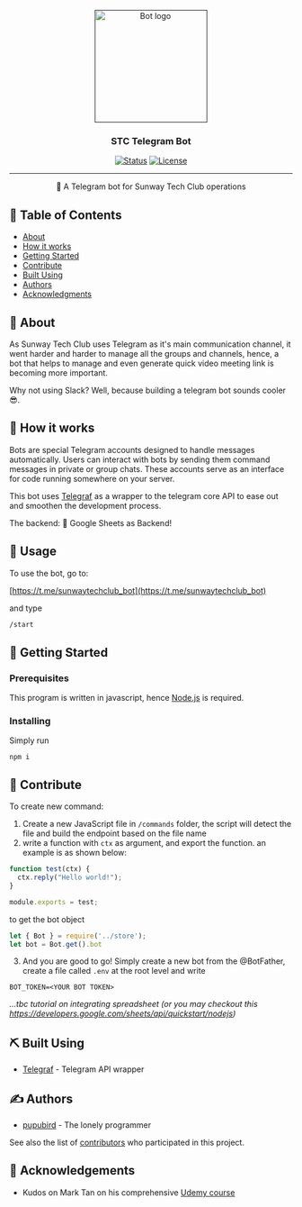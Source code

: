 <p align="center">
  <a href="" rel="noopener">
 <img width=200px height=200px src="https://i.imgur.com/FxL5qM0.jpg" alt="Bot logo"></a>
</p>

<h3 align="center">STC Telegram Bot</h3>

<div align="center">

[![Status](https://img.shields.io/badge/status-active-success.svg)]()
[![License](https://img.shields.io/badge/license-MIT-blue.svg)](/LICENSE)

</div>

---

<p align="center"> 
🤖 A Telegram bot for Sunway Tech Club operations
  <br> 
</p>

## 📝 Table of Contents

- [About](#about)
- [How it works](#working)
- [Getting Started](#getting_started)
- [Contribute](#contribute)
- [Built Using](#built_using)
- [Authors](#authors)
- [Acknowledgments](#acknowledgement)

## 🧐 About <a name = "about"></a>

As Sunway Tech Club uses Telegram as it's main communication channel, it went harder and harder to manage all the groups and channels, hence, a bot that helps to manage and even generate quick video meeting link is becoming more important.

Why not using Slack? Well, because building a telegram bot sounds cooler 😎.

## 💭 How it works <a name = "working"></a>

Bots are special Telegram accounts designed to handle messages automatically. Users can interact with bots by sending them command messages in private or group chats. These accounts serve as an interface for code running somewhere on your server.

This bot uses [Telegraf](https://telegraf.js.org/#/) as a wrapper to the telegram core API to ease out and smoothen the development process.

The backend: 🤩 Google Sheets as Backend!

## 🎈 Usage <a name = "usage"></a>

To use the bot, go to:

[https://t.me/sunwaytechclub_bot](https://t.me/sunwaytechclub_bot)

and type

```bash
/start
```

## 🏁 Getting Started <a name = "getting_started"></a>

### Prerequisites

This program is written in javascript, hence [Node.js](https://nodejs.org/en/) is required.

### Installing

Simply run

```
npm i
```

## 🚀 Contribute <a name = "contribute"></a>

To create new command:

1. Create a new JavaScript file in `/commands` folder, the script will detect the file and build the endpoint based on the file name
2. write a function with `ctx` as argument, and export the function. an example is as shown below:

```javascript
function test(ctx) {
  ctx.reply("Hello world!");
}

module.exports = test;
```

to get the bot object

```javascript
let { Bot } = require('../store');
let bot = Bot.get().bot
```

3. And you are good to go! Simply create a new bot from the @BotFather, create a file called `.env` at the root level and write

```env
BOT_TOKEN=<YOUR BOT TOKEN>
```

*...tbc tutorial on integrating spreadsheet (or you may checkout this https://developers.google.com/sheets/api/quickstart/nodejs)*

## ⛏️ Built Using <a name = "built_using"></a>

- [Telegraf](https://telegraf.js.org/#/) - Telegram API wrapper

## ✍️ Authors <a name = "authors"></a>

- [pupubird](https://github.com/pupubird) - The lonely programmer

See also the list of [contributors](https://github.com/kylelobo/The-Documentation-Compendium/contributors) who participated in this project.

## 🎉 Acknowledgements <a name = "acknowledgement"></a>

- Kudos on Mark Tan on his comprehensive [Udemy course](https://www.udemy.com/course/build-telegram-bots-with-javascript-the-complete-guide/)
